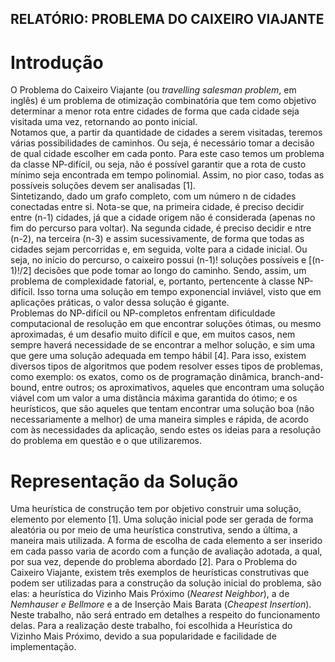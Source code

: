 ## RELATÓRIO:  PROBLEMA DO CAIXEIRO VIAJANTE

# Introdução

O Problema do Caixeiro Viajante (ou _travelling salesman problem_, em inglês) é um problema de otimização combinatória
que tem como objetivo determinar a menor rota entre cidades de forma que cada cidade seja visitada uma vez, retornando ao ponto inicial.   
Notamos que, a partir da quantidade de cidades a serem visitadas, teremos várias possibilidades de caminhos. Ou seja, é necessário tomar 
a decisão de qual cidade escolher em cada ponto. Para este caso temos um problema da classe NP-difícil, ou seja, não é possível garantir
que a rota de custo mínimo seja encontrada em tempo polinomial. Assim, no pior caso, todas as possíveis soluções devem ser analisadas [1].  
Sintetizando, dado um grafo completo, com um número n de cidades conectadas entre si. Nota-se que, na primeira cidade, é preciso decidir
entre (n-1) cidades, já que a cidade origem não é considerada (apenas no fim do percurso para voltar). Na segunda cidade, é preciso decidir
e  ntre (n-2), na terceira (n-3) e assim sucessivamente, de forma que todas as cidades sejam percorridas e, em seguida, volte para a cidade
inicial. Ou seja, no início do percurso, o caixeiro possui (n-1)! soluções possíveis e [(n-1)!/2] decisões que pode tomar ao longo do
caminho. Sendo, assim, um problema de complexidade fatorial, e, portanto, pertencente à classe NP-difícil. Isso torna uma solução 
em tempo exponencial inviável, visto que em aplicações práticas, o valor dessa solução é gigante.  
Problemas do NP-difícil ou NP-completos enfrentam dificuldade computacional de resolução em que encontrar soluções ótimas, ou mesmo 
aproximadas, é um desafio muito difícil e que, em muitos casos, nem sempre haverá necessidade de se encontrar a melhor solução, e sim
uma que gere uma solução adequada em tempo hábil [4]. Para isso, existem diversos tipos de algoritmos que podem resolver esses tipos
de problemas, como exemplo: os exatos, como os de programação dinâmica, branch-and-bound, entre outros; os aproximativos, aqueles que
encontram uma solução viável com um valor a uma distância máxima garantida do ótimo; e os heurísticos, que são aqueles que tentam
encontrar uma solução boa (não necessariamente a melhor) de uma maneira simples e rápida, de acordo com às necessidades da aplicação, 
sendo estes os ideias para a resolução do problema em questão e o que utilizaremos.

# Representação da Solução

Uma heurística de construção tem por objetivo construir uma solução, elemento por elemento [1]. Uma solução inicial pode ser gerada de
forma aleatória ou por meio de uma heurística construtiva, sendo a última, a maneira mais utilizada. A forma de escolha de cada elemento
a ser inserido em cada passo varia de acordo com a função de avaliação adotada, a qual, por sua vez, depende do problema abordado [2].
Para o Problema do Caixeiro Viajante, existem três exemplos de heurísticas construtivas que podem ser utilizadas para a construção da 
solução inicial do problema, são elas: a heurística do Vizinho Mais Próximo (_Nearest Neighbor_), a de _Nemhauser e Bellmore_ e a de
Inserção Mais Barata (_Cheapest Insertion_). Neste trabalho, não será entrado em detalhes a respeito do funcionamento delas.
Para a realização deste trabalho, foi escolhida a Heurística do Vizinho Mais Próximo, devido a sua popularidade e facilidade
de implementação.  

